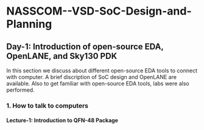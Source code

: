 # NASSCOM--VSD-SoC-Design-and-Planning
## Day-1: Introduction of open-source EDA, OpenLANE, and Sky130 PDK
In this section we discuss about different open-source EDA tools to connect with computer. A brief discription of SoC design and OpenLANE are available. Also to get familiar with open-source EDA tools, labs were also performed. 

### 1. How to talk to computers
#### Lecture-1: Introduction to QFN-48 Package


